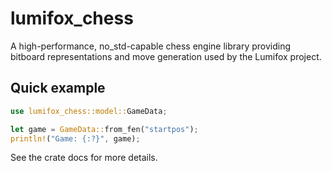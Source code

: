 # lumifox_chess

A high-performance, no_std-capable chess engine library providing bitboard representations
and move generation used by the Lumifox project.

## Quick example

```rust
use lumifox_chess::model::GameData;

let game = GameData::from_fen("startpos");
println!("Game: {:?}", game);
```

See the crate docs for more details.
